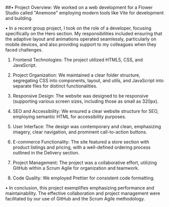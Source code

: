 ##•   Project Overview: We worked on a web development for a Flower Studio called "Anemone" employing modern tools like Vite for development and building.

•   In a recent group project, I took on the role of a developer, focusing specifically on the Hero section. 
My responsibilities included ensuring that the adaptive layout and animations operated seamlessly, particularly 
on mobile devices, and also providing support to my colleagues when they faced challenges.

1. Frontend Technologies:
    The project utilized HTML5, CSS, and JavaScript.

2. Project Organization:
    We maintained a clear folder structure, segregating CSS into components, layout, and utils, and JavaScript into separate files for distinct functionalities.
 
3. Responsive Design:
    The website was designed to be responsive (supporting various screen sizes, including those as small as 320px).

4. SEO and Accessibility:
    We ensured a clear website structure for SEO, employing semantic HTML for accessibility purposes.
 
5. User Interface:
    The design was contemporary and clean, emphasizing imagery, clear navigation, and prominent call-to-action buttons.

6. E-commerce Functionality:
    The site featured a store section with product listings and pricing, with a well-defined ordering process outlined in the Delivery section.

7. Project Management:
    The project was a collaborative effort, utilizing GitHub within a Scrum Agile for organization and teamwork.
 
8. Code Quality:
    We employed Prettier for consistent code formatting.

•   In conclusion, this project exemplifies emphasizing performance and
maintainability. The effective collaboration and project management were facilitated by our 
use of GitHub and the Scrum Agile methodology.
